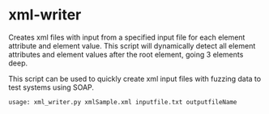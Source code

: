 # xml-writer

Creates xml files with input from a specified input file for each element attribute and element value. This script will dynamically detect all element attributes and element values after the root element, going 3 elements deep.

This script can be used to quickly create xml input files with fuzzing data to test systems using SOAP.

```python
usage: xml_writer.py xmlSample.xml inputfile.txt outputfileName
```
